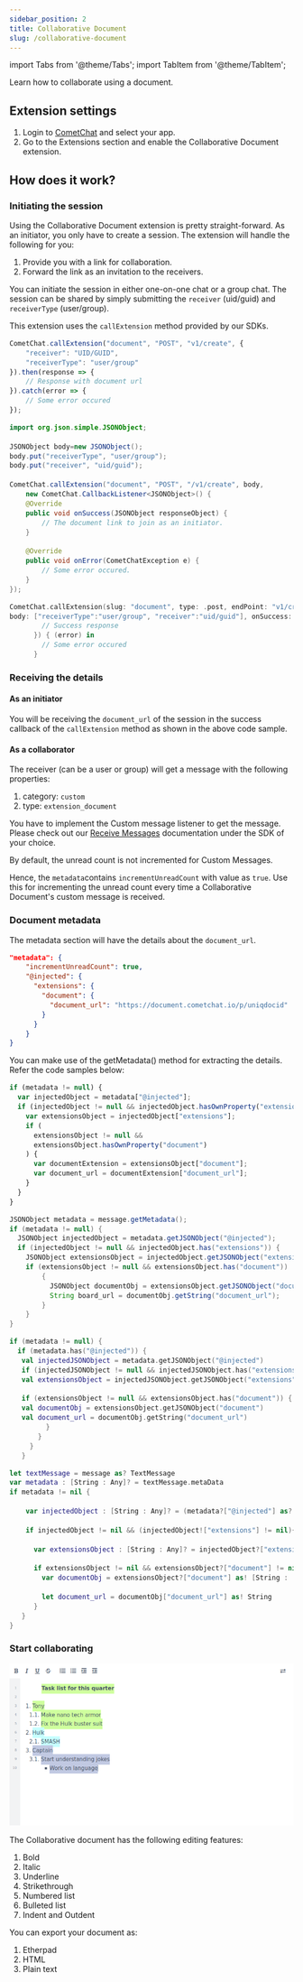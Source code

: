 ```yaml
---
sidebar_position: 2
title: Collaborative Document
slug: /collaborative-document
---
```

import Tabs from '@theme/Tabs';
import TabItem from '@theme/TabItem';

Learn how to collaborate using a document.

## Extension settings

1. Login to [CometChat](https://app.cometchat.com/login) and select your app.
2. Go to the Extensions section and enable the Collaborative Document extension.

## How does it work?

### Initiating the session

Using the Collaborative Document extension is pretty straight-forward. As an initiator, you only have to create a session. The extension will handle the following for you:

1. Provide you with a link for collaboration.
2. Forward the link as an invitation to the receivers.

You can initiate the session in either one-on-one chat or a group chat. The session can be shared by simply submitting the `receiver` (uid/guid) and `receiverType` (user/group).

This extension uses the `callExtension` method provided by our SDKs.

<Tabs>
<TabItem value="Javascript" label="Javascript">

```javascript
CometChat.callExtension("document", "POST", "v1/create", { 
	"receiver": "UID/GUID",
	"receiverType": "user/group"
}).then(response => {
	// Response with document url
}).catch(error => {
	// Some error occured
});
```

</TabItem>
<TabItem value="Java" label="Java">

```java
import org.json.simple.JSONObject;

JSONObject body=new JSONObject();
body.put("receiverType", "user/group");
body.put("receiver", "uid/guid");

CometChat.callExtension("document", "POST", "/v1/create", body,
	new CometChat.CallbackListener<JSONObject>() {
    @Override
    public void onSuccess(JSONObject responseObject) {
        // The document link to join as an initiator.
    }

    @Override
    public void onError(CometChatException e) {
      	// Some error occured.
    }
});
```

</TabItem>
<TabItem value="Swift" label="Swift">

```swift
CometChat.callExtension(slug: "document", type: .post, endPoint: "v1/create",
body: ["receiverType":"user/group", "receiver":"uid/guid"], onSuccess: { (response) in
        // Success response
      }) { (error) in
        // Some error occured
      }
```
</TabItem>
</Tabs>



### Receiving the details

#### As an initiator

You will be receiving the `document_url` of the session in the success callback of the `callExtension` method as shown in the above code sample.

#### As a collaborator

The receiver (can be a user or group) will get a message with the following properties:

1. category: `custom`
2. type: `extension_document`

You have to implement the Custom message listener to get the message. Please check out our [Receive Messages](/sdk/javascript/receive-message) documentation under the SDK of your choice.

By default, the unread count is not incremented for Custom Messages.

Hence, the `metadata`contains `incrementUnreadCount` with value as `true`. Use this for incrementing the unread count every time a Collaborative Document's custom message is received.

### Document metadata

The metadata section will have the details about the `document_url`.

<Tabs>
<TabItem value="JSON" label="JSON">

```json
"metadata": {
  	"incrementUnreadCount": true,
  	"@injected": {
      "extensions": {
        "document": {
          "document_url": "https://document.cometchat.io/p/uniqdocid"
        }
      }
    }
}
```
</TabItem>
</Tabs>



You can make use of the getMetadata() method for extracting the details. Refer the code samples below:

<Tabs>
<TabItem value="Javascript" label="Javascript">

```javascript
if (metadata != null) {
  var injectedObject = metadata["@injected"];
  if (injectedObject != null && injectedObject.hasOwnProperty("extensions")) {
    var extensionsObject = injectedObject["extensions"];
    if (
      extensionsObject != null &&
      extensionsObject.hasOwnProperty("document")
    ) {
      var documentExtension = extensionsObject["document"];
      var document_url = documentExtension["document_url"];
    }
  }
}
```

</TabItem>
<TabItem value="Java" label="Java">

```java
JSONObject metadata = message.getMetadata();
if (metadata != null) {
  JSONObject injectedObject = metadata.getJSONObject("@injected");
  if (injectedObject != null && injectedObject.has("extensions")) {
    JSONObject extensionsObject = injectedObject.getJSONObject("extensions");
    if (extensionsObject != null && extensionsObject.has("document"))
        {
          JSONObject documentObj = extensionsObject.getJSONObject("document");
          String board_url = documentObj.getString("document_url");
        }
    }
}
```

</TabItem>
<TabItem value="Kotlin" label="Kotlin">

```Kotlin
if (metadata != null) {
  if (metadata.has("@injected")) {
   val injectedJSONObject = metadata.getJSONObject("@injected")
   if (injectedJSONObject != null && injectedJSONObject.has("extensions")) {
   val extensionsObject = injectedJSONObject.getJSONObject("extensions")

   if (extensionsObject != null && extensionsObject.has("document")) {
   val documentObj = extensionsObject.getJSONObject("document")
   val document_url = documentObj.getString("document_url")
         }     
       }
     }
   }
```

</TabItem>
<TabItem value="Swift" label="Swift">

```swift
let textMessage = message as? TextMessage
var metadata : [String : Any]? = textMessage.metaData
if metadata != nil {

    var injectedObject : [String : Any]? = (metadata?["@injected"] as? [String : Any])!
            
    if injectedObject != nil && (injectedObject!["extensions"] != nil){

      var extensionsObject : [String : Any]? = injectedObject?["extensions"] as? [String : Any]

      if extensionsObject != nil && extensionsObject?["document"] != nil             {
        var documentObj = extensionsObject?["document"] as! [String :  Any]

        let document_url = documentObj["document_url"] as! String
      }
   }
}
```
</TabItem>
</Tabs>



### Start collaborating

![](./assets/1623199615.png)

The Collaborative document has the following editing features:

1. Bold
2. Italic
3. Underline
4. Strikethrough
5. Numbered list
6. Bulleted list
7. Indent and Outdent

You can export your document as:

1. Etherpad
2. HTML
3. Plain text